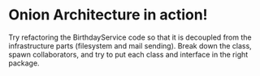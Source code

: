 # Onion Architecture in action! 
Try refactoring the BirthdayService code so that it is decoupled from the infrastructure parts (filesystem and mail sending).
Break down the class, spawn collaborators, and try to put each class and interface in the right package.
